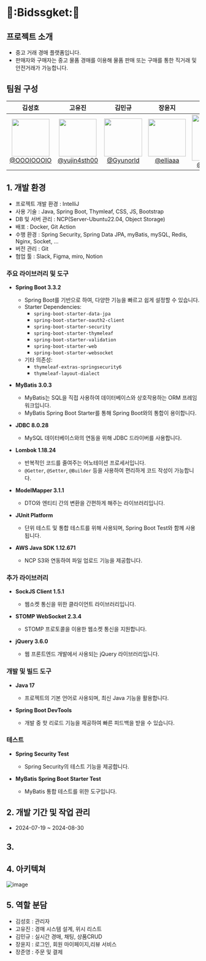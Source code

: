 # 🍪:Bidssgket:🍪
## 프로젝트 소개
- 중고 거래 경매 플랫폼입니다.
- 판매자와 구매자는 중고 물품 경매를 이용해 물품 판매 또는 구매를 통한 직거래 및 안전거래가 가능합니다.

## 팀원 구성
<div align="center">

| 김성호 | 고유진 | 김민규 | 장윤지 | 장준영 | 
| :------: |  :------: | :------: | :------: | :------: |
|[<img width="98" src="https://github.com/user-attachments/assets/e1e937b4-7d71-4b47-85b5-f8c72ee9f20c"> <br> @OOOIOOOIO](https://github.com/OOOIOOOIO)|[<image width="98" src="https://github.com/user-attachments/assets/753f6f05-3b62-4340-bdf7-232311604546"><br> @yujin4sth00](https://github.com/yujin4sth00)|[<img width="99" src="https://github.com/user-attachments/assets/4d9daaeb-2ede-4282-82f0-9c8cd7a3879f"> <br>@Gyunorld](https://github.com/Gyunorld)|[<img width="98" src="https://github.com/user-attachments/assets/d6ae8a2c-ef21-4112-aac7-10b7243f2e7a"> <br>@elliaaa](https://github.com/elliaaa)|[<img width="120" src="https://github.com/user-attachments/assets/78868622-2a57-4717-99d1-7cb0a3890c84"> <br>@finite2030](https://github.com/finite2030)|
</div>

## 1. 개발 환경
- 프로젝트 개발 환경 : IntelliJ
- 사용 기술 : Java, Spring Boot, Thymleaf, CSS, JS, Bootstrap
- DB 및 서버 관리 : NCP(Server-Ubuntu22.04, Object Storage)
- 배포 : Docker, Git Action
- 수행 환경 : Spring Security, Spring Data JPA, myBatis, mySQL, Redis, Nginx, Socket, …
- 버전 관리 : Git
- 협업 툴 : Slack, Figma, miro, Notion
  
### 주요 라이브러리 및 도구
- **Spring Boot 3.3.2**
  - Spring Boot를 기반으로 하여, 다양한 기능을 빠르고 쉽게 설정할 수 있습니다.
  - Starter Dependencies:
    - `spring-boot-starter-data-jpa`
    - `spring-boot-starter-oauth2-client`
    - `spring-boot-starter-security`
    - `spring-boot-starter-thymeleaf`
    - `spring-boot-starter-validation`
    - `spring-boot-starter-web`
    - `spring-boot-starter-websocket`
  - 기타 의존성:
    - `thymeleaf-extras-springsecurity6`
    - `thymeleaf-layout-dialect`

- **MyBatis 3.0.3**
  - MyBatis는 SQL을 직접 사용하여 데이터베이스와 상호작용하는 ORM 프레임워크입니다.
  - MyBatis Spring Boot Starter를 통해 Spring Boot와의 통합이 용이합니다.

- **JDBC 8.0.28**
  - MySQL 데이터베이스와의 연동을 위해 JDBC 드라이버를 사용합니다.

- **Lombok 1.18.24**
  - 반복적인 코드를 줄여주는 어노테이션 프로세서입니다.
  - `@Getter`, `@Setter`, `@Builder` 등을 사용하여 편리하게 코드 작성이 가능합니다.

- **ModelMapper 3.1.1**
  - DTO와 엔티티 간의 변환을 간편하게 해주는 라이브러리입니다.

- **JUnit Platform**
  - 단위 테스트 및 통합 테스트를 위해 사용되며, Spring Boot Test와 함께 사용됩니다.

- **AWS Java SDK 1.12.671**
  - NCP S3와 연동하여 파일 업로드 기능을 제공합니다.

### 추가 라이브러리

- **SockJS Client 1.5.1**
  - 웹소켓 통신을 위한 클라이언트 라이브러리입니다.

- **STOMP WebSocket 2.3.4**
  - STOMP 프로토콜을 이용한 웹소켓 통신을 지원합니다.

- **jQuery 3.6.0**
  - 웹 프론트엔드 개발에서 사용되는 jQuery 라이브러리입니다.

### 개발 및 빌드 도구

- **Java 17**
  - 프로젝트의 기본 언어로 사용되며, 최신 Java 기능을 활용합니다.

- **Spring Boot DevTools**
  - 개발 중 핫 리로드 기능을 제공하여 빠른 피드백을 받을 수 있습니다.

### 테스트

- **Spring Security Test**
  - Spring Security의 테스트 기능을 제공합니다.
  
- **MyBatis Spring Boot Starter Test**
  - MyBatis 통합 테스트를 위한 도구입니다.
  
## 2. 개발 기간 및 작업 관리
- 2024-07-19 ~ 2024-08-30

## 3. 
## 4. 아키텍쳐
![image](https://github.com/user-attachments/assets/aedcf4a7-80fd-4df8-9ed0-648de18a4145)
## 5. 역할 분담
- 김성호 : 관리자
- 고유진 : 경매 시스템 설계, 위시 리스트
- 김민규 : 실시간 경매, 채팅, 상품CRUD
- 장윤지 : 로그인, 회원 마이페이지,리뷰 서비스
- 장준영 : 주문 및 결제


